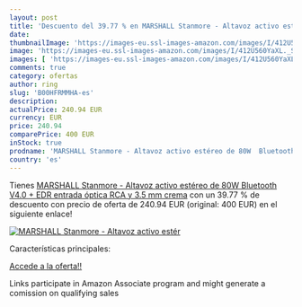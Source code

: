 ```yaml
---
layout: post
title: 'Descuento del 39.77 % en MARSHALL Stanmore - Altavoz activo estér'
date: 
thumbnailImage: 'https://images-eu.ssl-images-amazon.com/images/I/412U560YaXL._SL200_.jpg'
image: 'https://images-eu.ssl-images-amazon.com/images/I/412U560YaXL._SL200_.jpg'
images: [ 'https://images-eu.ssl-images-amazon.com/images/I/412U560YaXL._SL200_.jpg' ]
comments: true
category: ofertas
author: ring
slug: 'B00HFRMMHA-es'
description:
actualPrice: 240.94 EUR
currency: EUR
price: 240.94
comparePrice: 400 EUR
inStock: true
prodname: 'MARSHALL Stanmore - Altavoz activo estéreo de 80W  Bluetooth V4.0 + EDR  entrada óptica  RCA y 3.5 mm   crema'
country: 'es'
---
```


Tienes [MARSHALL Stanmore - Altavoz activo estéreo de 80W  Bluetooth V4.0 + EDR  entrada óptica  RCA y 3.5 mm   crema](https://www.amazon.es/dp/B00HFRMMHA/?tag=tolees-21) con un 39.77 % de descuento con precio de oferta de 240.94 EUR (original: 400 EUR) en el siguiente enlace!

[![MARSHALL Stanmore - Altavoz activo estér](https://images-eu.ssl-images-amazon.com/images/I/412U560YaXL._SL200_.jpg)](https://www.amazon.es/dp/B00HFRMMHA/?tag=tolees-21)

Características principales:


[Accede a la oferta!!](https://www.amazon.es/dp/B00HFRMMHA/?tag=tolees-21)

Links participate in Amazon Associate program and might generate a comission on qualifying sales


